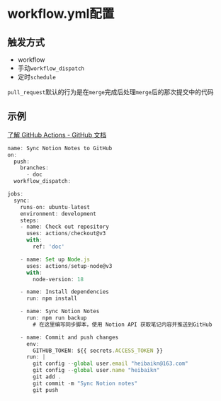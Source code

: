 # workflow.yml配置

## 触发方式

- workflow
- 手动`workflow_dispatch`
- 定时`schedule`

`pull_request`默认的行为是在`merge`完成后处理`merge`后的那次提交中的代码

## 示例

[了解 GitHub Actions - GitHub 文档](https://docs.github.com/zh/actions/learn-github-actions/understanding-github-actions)

```jsx
name: Sync Notion Notes to GitHub
on:
  push:
    branches:
      - doc
  workflow_dispatch: 

jobs:
  sync:
    runs-on: ubuntu-latest
    environment: development 
    steps:
    - name: Check out repository
      uses: actions/checkout@v3
      with:
        ref: 'doc'

    - name: Set up Node.js
      uses: actions/setup-node@v3
      with:
        node-version: 18

    - name: Install dependencies
      run: npm install 

    - name: Sync Notion Notes
      run: npm run backup
        # 在这里编写同步脚本，使用 Notion API 获取笔记内容并推送到GitHub

    - name: Commit and push changes
      env:
        GITHUB_TOKEN: ${{ secrets.ACCESS_TOKEN }}
      run: |
        git config --global user.email "heibaikn@163.com"
        git config --global user.name "heibaikn"
        git add .
        git commit -m "Sync Notion notes"
        git push
```